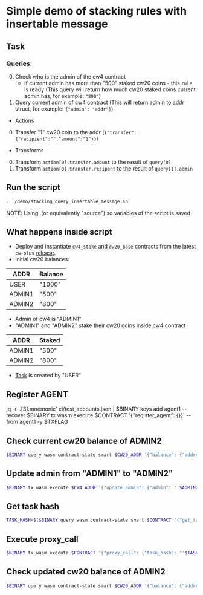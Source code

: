 # Simple demo of stacking rules with insertable message

## Task

### Queries: 
0. Check who is the admin of the cw4 contract
    - If current admin has more than "500" staked cw20 coins - this `rule` is ready (This query will return how much cw20 staked coins current admin has, for example: `"800"`)
1. Query current admin of cw4 contract (This will return admin to addr struct, for example: `{"admin": "addr"}`)

- Actions
0. Transfer "1" cw20 coin to the addr (`{"transfer":{"recipient":"","amount":"1"}}`)
- Transforms
0. Transform `action[0].transfer.amount` to the result of `query[0]`
1. Transform `action[0].transfer.recipent` to the result of `query[1].admin`


## Run the script
```bash
. ./demo/stacking_query_insertable_message.sh
```
NOTE: Using .(or equivalently "source") so variables of the script is saved

## What happens inside script
- Deploy and instantiate `cw4_stake` and `cw20_base` contracts from the latest `cw-plus` [release](https://github.com/CosmWasm/cw-plus/releases/latest).
- Initial cw20 balances:

| ADDR   | Balance |
|--------|---------|
| USER   | "1000"  |
| ADMIN1 | "500"   |
| ADMIN2 | "800"   |

- Admin of cw4 is "ADMIN1"
- "ADMIN1" and "ADMIN2" stake their cw20 coins inside cw4 contract
  
| ADDR   | Staked |
|--------|--------|
| ADMIN1 | "500"  |
| ADMIN2 | "800"  |

- [Task](#task) is created by "USER"

[TODO]: <> (REMOVE AFTER FIELDS UPDATED ON croncat-rs)
## Register AGENT
jq -r '.[3].mnemonic' ci/test_accounts.json | $BINARY keys add agent1 --recover
$BINARY tx wasm execute $CONTRACT '{"register_agent": {}}' --from agent1 -y $TXFLAG

## Check current cw20 balance of ADMIN2
```bash
$BINARY query wasm contract-state smart $CW20_ADDR '{"balance": {"address": "'$ADMIN2'"}}' -o json
```

## Update admin from "ADMIN1" to "ADMIN2"
```bash
$BINARY tx wasm execute $CW4_ADDR '{"update_admin": {"admin": "'$ADMIN2'"}}' --from admin1 -y $TXFLAG
```

## Get task hash
```bash
TASK_HASH=$($BINARY query wasm contract-state smart $CONTRACT '{"get_tasks_with_rules": {}}' -o json | jq -r '.data[0].task_hash')
```

[TODO]: <> (need to update croncat-rs to match new fields)
## Execute proxy_call
```bash
$BINARY tx wasm execute $CONTRACT '{"proxy_call": {"task_hash": "'$TASK_HASH'"}}' --from agent1 -y $TXFLAG
```

## Check updated cw20 balance of ADMIN2
```bash
$BINARY query wasm contract-state smart $CW20_ADDR '{"balance": {"address": "'$ADMIN2'"}}' -o json
```
